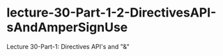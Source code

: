 # lecture-30-Part-1-2-DirectivesAPI-sAndAmperSignUse
Lecture 30-Part-1: Directives API's and "&amp;" 
